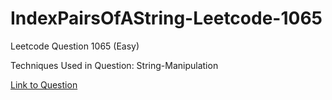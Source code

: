 # IndexPairsOfAString-Leetcode-1065

Leetcode Question 1065 (Easy)

Techniques Used in Question:
String-Manipulation

[Link to Question](https://leetcode.com/problems/index-pairs-of-a-string/)
